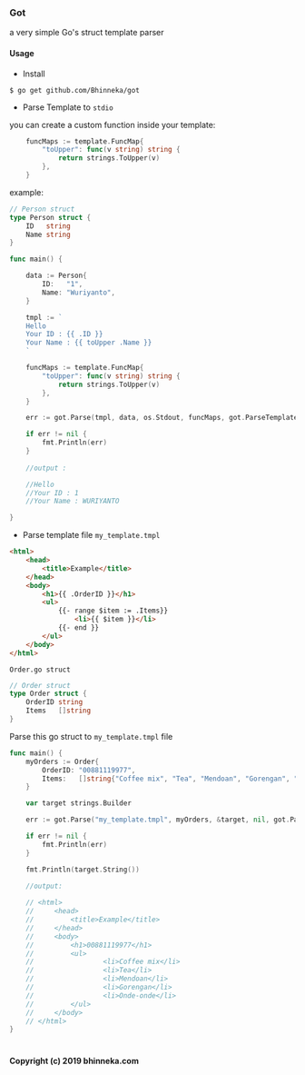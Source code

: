 ### Got

a very simple Go's struct template parser

#### Usage

- Install
```shell
$ go get github.com/Bhinneka/got
```

- Parse Template to `stdio`

you can create a custom function inside your template:
```go
	funcMaps := template.FuncMap{
		"toUpper": func(v string) string {
			return strings.ToUpper(v)
		},
	}
```

example:
```go
// Person struct
type Person struct {
	ID   string
	Name string
}

func main() {

	data := Person{
		ID:   "1",
		Name: "Wuriyanto",
	}

	tmpl := `
	Hello
	Your ID : {{ .ID }}
	Your Name : {{ toUpper .Name }}
	`

	funcMaps := template.FuncMap{
		"toUpper": func(v string) string {
			return strings.ToUpper(v)
		},
	}

	err := got.Parse(tmpl, data, os.Stdout, funcMaps, got.ParseTemplateText)

	if err != nil {
		fmt.Println(err)
    }
    
    //output :

    //Hello
    //Your ID : 1
    //Your Name : WURIYANTO

}
```

- Parse template file
`my_template.tmpl`
```html
<html>
    <head>
        <title>Example</title>
    </head>
    <body>
        <h1>{{ .OrderID }}</h1>
        <ul>
            {{- range $item := .Items}}
                <li>{{ $item }}</li>
            {{- end }}
        </ul>
    </body>
</html>
```

`Order.go struct`
```go
// Order struct
type Order struct {
	OrderID string
	Items   []string
}
```

Parse this go struct to `my_template.tmpl` file
```go
func main() {
	myOrders := Order{
		OrderID: "00881119977",
		Items:   []string{"Coffee mix", "Tea", "Mendoan", "Gorengan", "Onde-onde"},
	}

	var target strings.Builder

	err := got.Parse("my_template.tmpl", myOrders, &target, nil, got.ParseTemplateFile)

	if err != nil {
		fmt.Println(err)
	}

    fmt.Println(target.String())
    
    //output:

    // <html>
    //     <head>
    //         <title>Example</title>
    //     </head>
    //     <body>
    //         <h1>00881119977</h1>
    //         <ul>
    //                 <li>Coffee mix</li>
    //                 <li>Tea</li>
    //                 <li>Mendoan</li>
    //                 <li>Gorengan</li>
    //                 <li>Onde-onde</li>
    //         </ul>
    //     </body>
    // </html>
}
```

#

#### Copyright (c) 2019 bhinneka.com